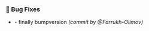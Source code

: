### :bug: Bug Fixes
- [](https://github.com/Farrukh-Olimov/Project-Python/commit/a8864a0a731cad58f8eb1682cabda5211e64b5fc) - finally bumpversion *(commit by @Farrukh-Olimov)*

